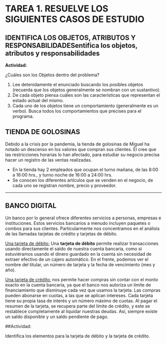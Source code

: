 # TAREA 1. RESUELVE LOS SIGUIENTES CASOS DE ESTUDIO
## IDENTIFICA LOS OBJETOS, ATRIBUTOS Y RESPONSABILIDADESentifica los objetos, atributos y responsabilidades

**Actividad:**

¿Cuáles son los Objetos dentro del problema?

1. Lee detenidamente el enunciado buscando los posibles objetos (recuerda que los objetos generalmente se nombran con un sustantivo).
2. De cada objeto piensa cuáles son las características que representan el estado actual del mismo.
3. Cada uno de los objetos tiene un comportamiento (generalmente es un verbo). Busca todos los comportamientos que precises para el programa.

## TIENDA DE GOLOSINAS

Debido a la crisis por la pandemia, la tienda de golosinas de Miguel ha notado un descenso en los valores que compran sus clientes. Él cree que las restricciones horarias lo han afectado, para estudiar su negocio precisa hacer un registro de las ventas realizadas.

- En la tienda hay 2 empleados que ocupan el turno mañana, de las 8:00 a 16:00
hrs., y turno noche de 16:00 a 24:00 hrs.
- Se conocen los diferentes artículos que se venden en el negocio, de cada uno se
registran nombre, precio y proveedor.

---

## BANCO DIGITAL

Un banco por lo general ofrece diferentes servicios a personas, empresas e instituciones. Estos servicios bancarios a menudo incluyen paquetes o combos para sus clientes. Particularmente nos concentramos en el análisis de las llamadas tarjetas de crédito y tarjetas de débito. 

<ins>Una tarjeta de débito:</ins> Una **tarjeta de débito** permite realizar transacciones usando directamente
 el saldo de nuestra cuenta bancaria, como si estuviéramos usando el dinero guardado
 en la cuenta sin necesidad de extraer efectivo de un cajero automático. En el frente, podemos ver el
 nombre del titular, un número de tarjeta y la fecha de vencimiento (mes y año).

<ins>Una tarjeta de crédito:</ins> nos permite hacer compras sin contar con el monto exacto en la cuenta bancaria, ya que el banco nos autoriza un límite de financiamiento que disminuye cada vez que usamos la tarjeta. Las compras pueden abonarse en cuotas, a las que se aplican intereses. Cada tarjeta tiene su propia tasa de interés y un número máximo de cuotas. Al pagar el resumen de la tarjeta, se recupera parte del límite de crédito, y este se restablece completamente al liquidar nuestras deudas. Así, siempre existe un saldo disponible y un saldo pendiente de pago. 

##Actividad:

Identifica los elementos para la tarjeta de débito y la tarjeta de crédito.
